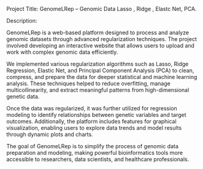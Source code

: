 Project Title: GenomeLRep – Genomic Data Lasso , Ridge , Elastc Net, PCA.

Description:

GenomeLRep is a web-based platform designed to process and analyze genomic datasets through advanced regularization techniques. The project involved developing an interactive website that allows users to upload and work with complex genomic data efficiently.

We implemented various regularization algorithms such as Lasso, Ridge Regression, Elastic Net, and Principal Component Analysis (PCA) to clean, compress, and prepare the data for deeper statistical and machine learning analysis. These techniques helped to reduce overfitting, manage multicollinearity, and extract meaningful patterns from high-dimensional genetic data.

Once the data was regularized, it was further utilized for regression modeling to identify relationships between genetic variables and target outcomes. Additionally, the platform includes features for graphical visualization, enabling users to explore data trends and model results through dynamic plots and charts.

The goal of GenomeLRep is to simplify the process of genomic data preparation and modeling, making powerful bioinformatics tools more accessible to researchers, data scientists, and healthcare professionals.
